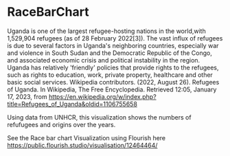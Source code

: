 # RaceBarChart

Uganda is one of the largest refugee-hosting nations in the world,with 1,529,904 refugees (as of 28 February 2022[3]). The vast influx of refugees is due to several factors in Uganda's neighboring countries, especially war and violence in South Sudan and the Democratic Republic of the Congo, and associated economic crisis and political instability in the region. Uganda has relatively 'friendly' policies that provide rights to the refugees, such as rights to education, work, private property, healthcare and other basic social services. Wikipedia contributors. (2022, August 26). Refugees of Uganda. In Wikipedia, The Free Encyclopedia. Retrieved 12:05, January 17, 2023, from https://en.wikipedia.org/w/index.php?title=Refugees_of_Uganda&oldid=1106755658

Using data from UNHCR, this visualization shows the numbers of refufugees and origins over the years.

See the Race bar chart Visualization using Flourish here  https://public.flourish.studio/visualisation/12464464/


